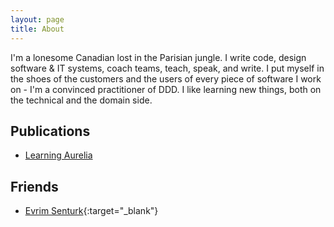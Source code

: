```yaml
---
layout: page
title: About
---
```

I'm a lonesome Canadian lost in the Parisian jungle. I write code, design software & IT systems, 
coach teams, teach, speak, and write. I put myself in the shoes of the customers and the users 
of every piece of software I work on - I'm a convinced practitioner of DDD. I like learning new 
things, both on the technical and the domain side.

## **Publications**

* [Learning Aurelia](https://www.packtpub.com/web-development/learning-aurelia)

## **Friends**

* [Evrim Senturk](http://mechanicalobject.com/){:target="_blank"}
